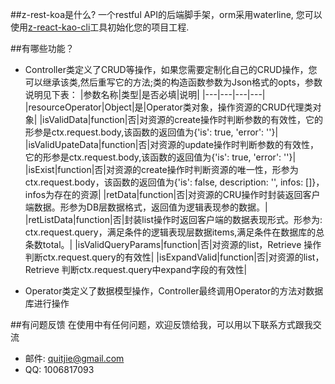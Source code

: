 ##z-rest-koa是什么?
一个restful API的后端脚手架，orm采用waterline, 您可以使用[z-react-kao-cli](https://github.com/zhonggithub/z-react-koa-cli)工具初始化您的项目工程.

##有哪些功能？

* Controller类定义了CRUD等操作，如果您需要定制化自己的CRUD操作，您可以继承该类,然后重写它的方法;类的构造函数参数为Json格式的opts，参数说明见下表：
|参数名称|类型|是否必填|说明|
|---|---|---|---|
|resourceOperator|Object|是|Operator类对象，操作资源的CRUD代理类对象|
|isValidData|function|否|对资源的create操作时判断参数的有效性，它的形参是ctx.request.body,该函数的返回值为{'is': true, 'error': ''}|
|isValidUpateData|function|否|对资源的update操作时判断参数的有效性，它的形参是ctx.request.body,该函数的返回值为{'is': true, 'error': ''}|
|isExist|function|否|对资源的create操作时判断资源的唯一性，形参为ctx.request.body，该函数的返回值为{'is': false, description: '', infos: []}， infos为存在的资源|
|retData|function|否|对资源的CRU操作时封装返回客户端数据。形参为DB层数据格式，返回值为逻辑表现参的数据。|
|retListData|function|否|封装list操作时返回客户端的数据表现形式。形参为: ctx.request.query，满足条件的逻辑表现层数据items,满足条件在数据库的总条数total。|
|isValidQueryParams|function|否|对资源的list，Retrieve 操作判断ctx.request.query的有效性|
|isExpandValid|function|否|对资源的list，Retrieve 判断ctx.request.query中expand字段的有效性|

* Operator类定义了数据模型操作，Controller最终调用Operator的方法对数据库进行操作

##有问题反馈
在使用中有任何问题，欢迎反馈给我，可以用以下联系方式跟我交流

* 邮件: quitjie@gmail.com
* QQ: 1006817093